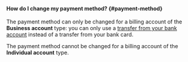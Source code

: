 #### How do I change my payment method? {#payment-method}

The payment method can only be changed for a billing account of the **Business account** type: you can only use a [transfer from your bank account](../payment/payment-methods-business.md) instead of a transfer from your bank card.

The payment method cannot be changed for a billing account of the **Individual account** type.

